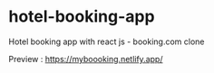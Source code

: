 # hotel-booking-app
Hotel booking app with react js - booking.com clone

Preview : https://myboooking.netlify.app/
